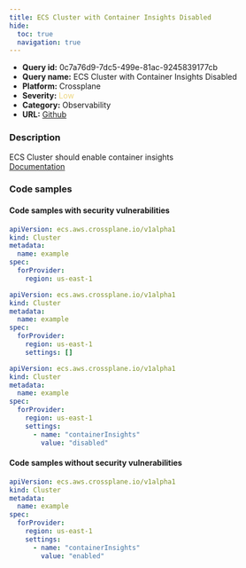 ```yaml
---
title: ECS Cluster with Container Insights Disabled
hide:
  toc: true
  navigation: true
---
```


<style>
  .highlight .hll {
    background-color: #ff171742;
  }
  .md-content {
    max-width: 1100px;
    margin: 0 auto;
  }
</style>

-   **Query id:** 0c7a76d9-7dc5-499e-81ac-9245839177cb
-   **Query name:** ECS Cluster with Container Insights Disabled
-   **Platform:** Crossplane
-   **Severity:** <span style="color:#edd57e">Low</span>
-   **Category:** Observability
-   **URL:** [Github](https://github.com/Checkmarx/kics/tree/master/assets/queries/crossplane/aws/ecs_cluster_with_container_insights_disabled)

### Description
ECS Cluster should enable container insights<br>
[Documentation](https://doc.crds.dev/github.com/crossplane/provider-aws/ecs.aws.crossplane.io/Cluster/v1alpha1@v0.42.0#spec-forProvider-settings)

### Code samples
#### Code samples with security vulnerabilities
```yaml title="Positive test num. 1 - yaml file" hl_lines="6"
apiVersion: ecs.aws.crossplane.io/v1alpha1
kind: Cluster
metadata:
  name: example
spec:
  forProvider:
    region: us-east-1
```
```yaml title="Positive test num. 2 - yaml file" hl_lines="8"
apiVersion: ecs.aws.crossplane.io/v1alpha1
kind: Cluster
metadata:
  name: example
spec:
  forProvider:
    region: us-east-1
    settings: []
```
```yaml title="Positive test num. 3 - yaml file" hl_lines="8"
apiVersion: ecs.aws.crossplane.io/v1alpha1
kind: Cluster
metadata:
  name: example
spec:
  forProvider:
    region: us-east-1
    settings:
      - name: "containerInsights"
        value: "disabled"
```


#### Code samples without security vulnerabilities
```yaml title="Negative test num. 1 - yaml file"
apiVersion: ecs.aws.crossplane.io/v1alpha1
kind: Cluster
metadata:
  name: example
spec:
  forProvider:
    region: us-east-1
    settings:
      - name: "containerInsights"
        value: "enabled"
```
